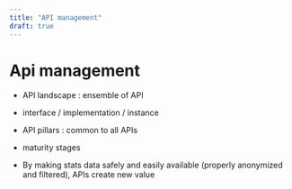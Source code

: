 ```yaml
---
title: "API management"
draft: true
---
```


# Api management

- API landscape : ensemble of API

- interface / implementation / instance
- API pillars : common to all APIs
- maturity stages
- By making stats data safely and easily available (properly anonymized and filtered), APIs create new value